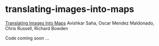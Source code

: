 # translating-images-into-maps
[Translating Images Into Maps](https://arxiv.org/abs/2110.0096)
Avishkar Saha, Oscar Mendez Maldonado, Chris Russell, Richard Bowden

Code coming soon ...
